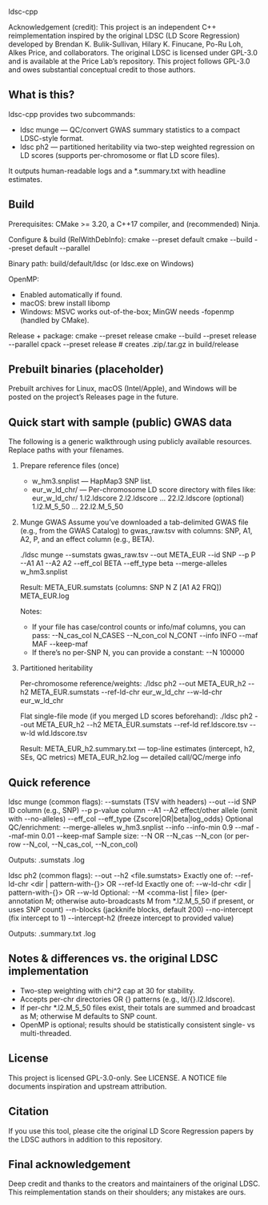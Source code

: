 ldsc-cpp

Acknowledgement (credit):
This project is an independent C++ reimplementation inspired by the original LDSC (LD Score Regression)
developed by Brendan K. Bulik-Sullivan, Hilary K. Finucane, Po-Ru Loh, Alkes Price, and collaborators.
The original LDSC is licensed under GPL-3.0 and is available at the Price Lab’s repository. This project
follows GPL-3.0 and owes substantial conceptual credit to those authors.

What is this?
-------------
ldsc-cpp provides two subcommands:
- ldsc munge  — QC/convert GWAS summary statistics to a compact LDSC-style format.
- ldsc ph2    — partitioned heritability via two-step weighted regression on LD scores
                (supports per-chromosome or flat LD score files).

It outputs human-readable logs and a *.summary.txt with headline estimates.

Build
-----
Prerequisites: CMake >= 3.20, a C++17 compiler, and (recommended) Ninja.

Configure & build (RelWithDebInfo):
  cmake --preset default
  cmake --build --preset default --parallel

Binary path:
  build/default/ldsc    (or ldsc.exe on Windows)

OpenMP:
  - Enabled automatically if found.
  - macOS: brew install libomp
  - Windows: MSVC works out-of-the-box; MinGW needs -fopenmp (handled by CMake).

Release + package:
  cmake --preset release
  cmake --build --preset release --parallel
  cpack --preset release       # creates .zip/.tar.gz in build/release

Prebuilt binaries (placeholder)
-------------------------------
Prebuilt archives for Linux, macOS (Intel/Apple), and Windows will be posted on the project’s
Releases page in the future.

Quick start with sample (public) GWAS data
------------------------------------------
The following is a generic walkthrough using publicly available resources. Replace paths with your filenames.

1) Prepare reference files (once)
   - w_hm3.snplist — HapMap3 SNP list.
   - eur_w_ld_chr/ — Per-chromosome LD score directory with files like:
       eur_w_ld_chr/
         1.l2.ldscore
         2.l2.ldscore
         ...
         22.l2.ldscore
         (optional) 1.l2.M_5_50 ... 22.l2.M_5_50

2) Munge GWAS
   Assume you’ve downloaded a tab-delimited GWAS file (e.g., from the GWAS Catalog) to gwas_raw.tsv
   with columns: SNP, A1, A2, P, and an effect column (e.g., BETA).

   ./ldsc munge      --sumstats gwas_raw.tsv      --out META_EUR      --id SNP      --p P      --A1 A1 --A2 A2      --eff_col BETA --eff_type beta      --merge-alleles w_hm3.snplist

   Result:
     META_EUR.sumstats  (columns: SNP N Z [A1 A2 FRQ])
     META_EUR.log

   Notes:
     - If your file has case/control counts or info/maf columns, you can pass:
         --N_cas_col N_CASES --N_con_col N_CONT
         --info INFO --maf MAF --keep-maf
     - If there’s no per-SNP N, you can provide a constant:
         --N 100000

3) Partitioned heritability

   Per-chromosome reference/weights:
     ./ldsc ph2        --out META_EUR_h2        --h2 META_EUR.sumstats        --ref-ld-chr eur_w_ld_chr        --w-ld-chr  eur_w_ld_chr

   Flat single-file mode (if you merged LD scores beforehand):
     ./ldsc ph2        --out META_EUR_h2        --h2 META_EUR.sumstats        --ref-ld ref.ldscore.tsv        --w-ld  wld.ldscore.tsv

   Result:
     META_EUR_h2.summary.txt  — top-line estimates (intercept, h2, SEs, QC metrics)
     META_EUR_h2.log          — detailed call/QC/merge info

Quick reference
---------------
ldsc munge (common flags):
  --sumstats <file>                (TSV with headers)
  --out <prefix>
  --id <col>                       SNP ID column (e.g., SNP)
  --p <col>                        p-value column
  --A1 <col> --A2 <col>            effect/other allele (omit with --no-alleles)
  --eff_col <col> --eff_type {Zscore|OR|beta|log_odds}
Optional QC/enrichment:
  --merge-alleles w_hm3.snplist
  --info <col> --info-min 0.9
  --maf <col> --maf-min 0.01 --keep-maf
Sample size:
  --N <scalar> OR --N_cas <scalar> --N_con <scalar>
  (or per-row --N_col, --N_cas_col, --N_con_col)

Outputs:
  <out>.sumstats
  <out>.log

ldsc ph2 (common flags):
  --out <prefix>
  --h2 <file.sumstats>
Exactly one of:
  --ref-ld-chr <dir | pattern-with-{}>     OR
  --ref-ld <flat-file>
Exactly one of:
  --w-ld-chr <dir | pattern-with-{}>       OR
  --w-ld <flat-file>
Optional:
  --M <comma-list | file>    (per-annotation M; otherwise auto-broadcasts M from *.l2.M_5_50 if present,
                              or uses SNP count)
  --n-blocks <int>           (jackknife blocks, default 200)
  --no-intercept             (fix intercept to 1)
  --intercept-h2 <value>     (freeze intercept to provided value)

Outputs:
  <out>.summary.txt
  <out>.log

Notes & differences vs. the original LDSC implementation
--------------------------------------------------------
- Two-step weighting with chi^2 cap at 30 for stability.
- Accepts per-chr directories OR {} patterns (e.g., ld/{}.l2.ldscore).
- If per-chr *.l2.M_5_50 files exist, their totals are summed and broadcast as M; otherwise M defaults to SNP count.
- OpenMP is optional; results should be statistically consistent single- vs multi-threaded.

License
-------
This project is licensed GPL-3.0-only. See LICENSE.
A NOTICE file documents inspiration and upstream attribution.

Citation
--------
If you use this tool, please cite the original LD Score Regression papers by the LDSC authors in addition to this repository.

Final acknowledgement
---------------------
Deep credit and thanks to the creators and maintainers of the original LDSC. This reimplementation stands
on their shoulders; any mistakes are ours.

